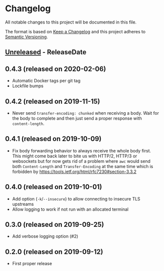 # Changelog

All notable changes to this project will be documented in this file.

The format is based on [Keep a Changelog](http://keepachangelog.com/)
and this project adheres to [Semantic Versioning](http://semver.org/).

<!-- next-header -->

## [Unreleased] - ReleaseDate

## 0.4.3 (released on 2020-02-06)
- Automatic Docker tags per git tag
- Lockfile bumps

## 0.4.2 (released on 2019-11-15)
- Never send `transfer-encoding: chunked` when receiving a body.
  Wait for the body to complete and then just send a proper response with `content-length`.

## 0.4.1 (released on 2019-10-09)
- Fix body forwarding behavior to always receive the whole body first.
  This might come back later to bite us with HTTP/2, HTTP/3 or websockets but
  for now gets rid of a problem where `awc` would send both `Content-Length`
  and `Transfer-Encoding` at the same time which is forbidden by
  https://tools.ietf.org/html/rfc7230#section-3.3.2

## 0.4.0 (released on 2019-10-01)
- Add option (`-k`/`--insecure`) to allow connecting to insecure TLS upstreams
- Allow logging to work if not run with an allocated terminal

## 0.3.0 (released on 2019-09-25)
- Add verbose logging option (#2)

## 0.2.0 (released on 2019-09-12)
- First proper release

<!-- next-url -->
[Unreleased]: https://github.com/svenstaro/miniserve/compare/v0.4.3...HEAD
[0.4.3]: https://github.com/svenstaro/miniserve/compare/v0.4.2...v0.4.3
[0.4.2]: https://github.com/svenstaro/miniserve/compare/v0.4.1...v0.4.2
[0.4.1]: https://github.com/svenstaro/miniserve/compare/v0.4.0...v0.4.1
[0.4.0]: https://github.com/svenstaro/miniserve/compare/v0.3.0...v0.4.0
[0.3.0]: https://github.com/svenstaro/miniserve/compare/v0.2.0...v0.3.0
